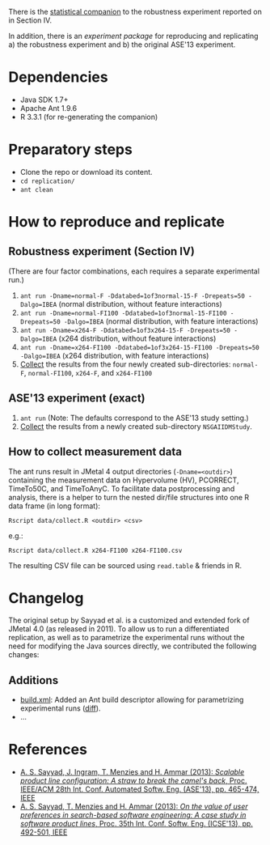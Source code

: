There is the [statistical companion](data/companion.md) to the robustness experiment reported on in Section IV. 

In addition, there is an _experiment package_ for reproducing and replicating a) the robustness experiment and b) the original ASE'13 experiment.

# Dependencies

* Java SDK 1.7+
* Apache Ant 1.9.6
* R 3.3.1 (for re-generating the companion)

# Preparatory steps

* Clone the repo or download its content.
* `cd replication/`
* `ant clean`

# How to reproduce and replicate

## Robustness experiment (Section IV)

(There are four factor combinations, each requires a separate experimental run.)

1. `ant run -Dname=normal-F -Ddatabed=1of3normal-15-F -Drepeats=50 -Dalgo=IBEA` (normal distribution, without feature interactions)
2. `ant run -Dname=normal-FI100 -Ddatabed=1of3normal-15-FI100 -Drepeats=50 -Dalgo=IBEA` (normal distribution, with feature interactions)
3. `ant run -Dname=x264-F -Ddatabed=1of3x264-15-F -Drepeats=50 -Dalgo=IBEA` (x264 distribution, without feature interactions)
4. `ant run -Dname=x264-FI100 -Ddatabed=1of3x264-15-FI100 -Drepeats=50 -Dalgo=IBEA` (x264 distribution, with feature interactions)
5. [Collect](#how-to-collect-measurement-data) the results from the four newly created sub-directories: `normal-F`, `normal-FI100`, `x264-F`, and `x264-FI100`

## ASE'13 experiment (exact)

1. `ant run` (Note: The defaults correspond to the ASE'13 study setting.)
2. [Collect](#how-to-collect-measurement-data) the results from a newly created sub-directory `NSGAIIDMStudy`.

## How to collect measurement data

The ant runs result in JMetal 4 output directories (`-Dname=<outdir>`) containing the measurement data on Hypervolume (HV), PCORRECT, TimeTo50C, and TimeToAnyC. To facilitate data postprocessing and analysis, there is a helper to turn the nested dir/file structures into one R data frame (in long format):

`Rscript data/collect.R <outdir> <csv>`

e.g.:

`Rscript data/collect.R x264-FI100 x264-FI100.csv`

The resulting CSV file can be sourced using `read.table` & friends in R.

# Changelog

The original setup by Sayyad et al. is a customized and extended fork of JMetal 4.0 (as released in 2011). To allow us to run a differentiated replication, as well as to parametrize the experimental runs without the need for modifying the Java sources directly, we contributed the following changes:

## Additions
* [build.xml](replication/build.xml): Added an Ant build descriptor allowing for parametrizing experimental runs ([diff](https://github.com/mrcalvin/thor-avm/compare/599e204a691fe67d1d3bf235677d019ac73398e7...master#diff-2cccd7bf48b7a9cc113ff564acd802a8L1)).
* ...

# References

* [A. S. Sayyad, J. Ingram, T. Menzies and H. Ammar (2013): _Scalable product line configuration: A straw to break the camel's back_, Proc. IEEE/ACM 28th Int. Conf. Automated Softw. Eng. (ASE'13), pp. 465-474, IEEE](http://dx.doi.org/10.1109/ASE.2013.6693104)
* [A. S. Sayyad, T. Menzies and H. Ammar (2013): _On the value of user preferences in search-based software engineering: A case study in software product lines_, Proc. 35th Int. Conf. Softw. Eng. (ICSE'13), pp. 492-501, IEEE](http://dx.doi.org/10.1109/ICSE.2013.6606595)


